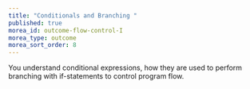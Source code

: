 ```yaml
---
title: "Conditionals and Branching "
published: true
morea_id: outcome-flow-control-I
morea_type: outcome
morea_sort_order: 8
---
```


You understand conditional expressions, how they are used to perform branching with if-statements to control program flow.